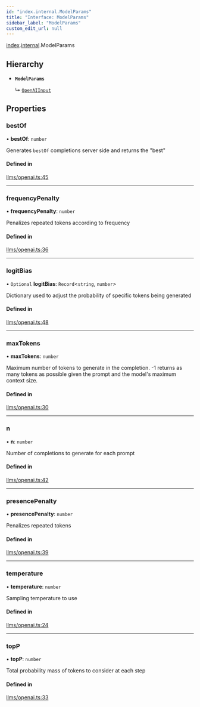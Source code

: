 ```yaml
---
id: "index.internal.ModelParams"
title: "Interface: ModelParams"
sidebar_label: "ModelParams"
custom_edit_url: null
---
```


[index](../modules/).[internal](../modules/.internal).ModelParams

## Hierarchy

- **`ModelParams`**

  ↳ [`OpenAIInput`](.internal.OpenAIInput)

## Properties

### bestOf

• **bestOf**: `number`

Generates `bestOf` completions server side and returns the "best"

#### Defined in

[llms/openai.ts:45](https://github.com/hwchase17/langchainjs/blob/f0c297a/langchain/llms/openai.ts#L45)

___

### frequencyPenalty

• **frequencyPenalty**: `number`

Penalizes repeated tokens according to frequency

#### Defined in

[llms/openai.ts:36](https://github.com/hwchase17/langchainjs/blob/f0c297a/langchain/llms/openai.ts#L36)

___

### logitBias

• `Optional` **logitBias**: `Record`<`string`, `number`\>

Dictionary used to adjust the probability of specific tokens being generated

#### Defined in

[llms/openai.ts:48](https://github.com/hwchase17/langchainjs/blob/f0c297a/langchain/llms/openai.ts#L48)

___

### maxTokens

• **maxTokens**: `number`

Maximum number of tokens to generate in the completion. -1 returns as many
tokens as possible given the prompt and the model's maximum context size.

#### Defined in

[llms/openai.ts:30](https://github.com/hwchase17/langchainjs/blob/f0c297a/langchain/llms/openai.ts#L30)

___

### n

• **n**: `number`

Number of completions to generate for each prompt

#### Defined in

[llms/openai.ts:42](https://github.com/hwchase17/langchainjs/blob/f0c297a/langchain/llms/openai.ts#L42)

___

### presencePenalty

• **presencePenalty**: `number`

Penalizes repeated tokens

#### Defined in

[llms/openai.ts:39](https://github.com/hwchase17/langchainjs/blob/f0c297a/langchain/llms/openai.ts#L39)

___

### temperature

• **temperature**: `number`

Sampling temperature to use

#### Defined in

[llms/openai.ts:24](https://github.com/hwchase17/langchainjs/blob/f0c297a/langchain/llms/openai.ts#L24)

___

### topP

• **topP**: `number`

Total probability mass of tokens to consider at each step

#### Defined in

[llms/openai.ts:33](https://github.com/hwchase17/langchainjs/blob/f0c297a/langchain/llms/openai.ts#L33)
